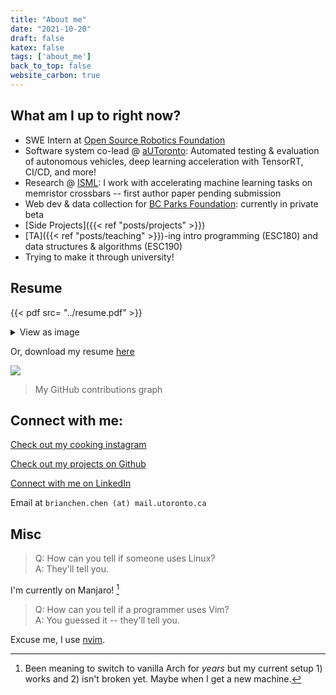 ```yaml
---
title: "About me"
date: "2021-10-20"
draft: false
katex: false
tags: ['about_me']
back_to_top: false
website_carbon: true
---
```



## What am I up to right now?

- SWE Intern at [Open Source Robotics Foundation](https://www.openrobotics.org/)
- Software system co-lead @ [aUToronto](https://www.autodrive.utoronto.ca/): Automated testing & evaluation of autonomous vehicles, deep learning acceleration with TensorRT, CI/CD, and more!
- Research @ [ISML](https://www.eecg.utoronto.ca/~roman/): I work with accelerating machine learning tasks on memristor crossbars -- first author paper pending submission
- Web dev & data collection for [BC Parks Foundation](https://bcparksfoundation.ca/): currently in private beta
- [Side Projects]({{< ref "posts/projects" >}})
- [TA]({{< ref "posts/teaching" >}})-ing intro programming (ESC180) and data structures & algorithms (ESC190)
- Trying to make it through university!




## Resume
{{< pdf src= "../resume.pdf" >}}

<details>
  <summary>View as image</summary>
  <img src="{{<baseurl>}}/resume.png" alt="Resume" style="width:100%">
</details>

Or, download my resume [here]({{<baseurl>}}/resume.pdf)


![](https://ghchart.rshah.org/ihasdapie)
> My GitHub contributions graph



##  Connect with me:

[Check out my cooking instagram](https://instagram.com/brianschicken)

[Check out my projects on Github](https://github.com/ihasdapie)

[Connect with me on LinkedIn](https://linkedin.com/in/brianchen28914)

Email at `brianchen.chen (at) mail.utoronto.ca`


## Misc

> Q: How can you tell if someone uses Linux?  
> A: They'll tell you.

I'm currently on Manjaro! [^1]

[^1]: Been meaning to switch to vanilla Arch for _years_ but my current setup 1) works and 2) isn't broken yet. Maybe when I get a new machine.

> Q: How can you tell if a programmer uses Vim?  
> A: You guessed it -- they'll tell you.

Excuse me, I use [nvim](https://github.com/ihasdapie/dotfiles).



